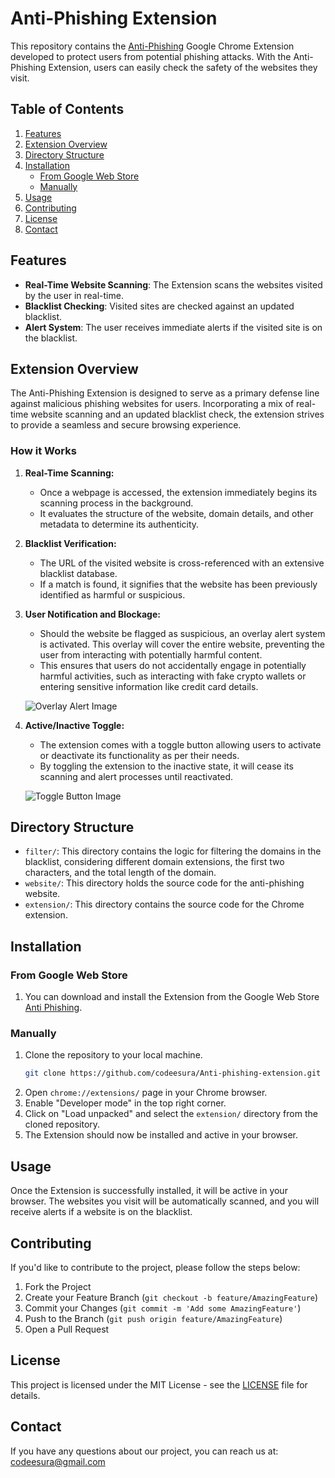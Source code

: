# Anti-Phishing Extension

This repository contains the [Anti-Phishing](https://chrome.google.com/webstore/detail/anti-phishing/npipcajipdkafdkellochifbfmppdalo) Google Chrome Extension developed to protect users from potential phishing attacks. With the Anti-Phishing Extension, users can easily check the safety of the websites they visit.

## Table of Contents

1. [Features](#features)
2. [Extension Overview](#extension-overview)
3. [Directory Structure](#directory-structure)
4. [Installation](#installation)
   - [From Google Web Store](#from-google-web-store)
   - [Manually](#manually)
5. [Usage](#usage)
6. [Contributing](#contributing)
7. [License](#license)
8. [Contact](#contact)

## Features

- **Real-Time Website Scanning**: The Extension scans the websites visited by the user in real-time.
- **Blacklist Checking**: Visited sites are checked against an updated blacklist.
- **Alert System**: The user receives immediate alerts if the visited site is on the blacklist.

## Extension Overview

The Anti-Phishing Extension is designed to serve as a primary defense line against malicious phishing websites for users. Incorporating a mix of real-time website scanning and an updated blacklist check, the extension strives to provide a seamless and secure browsing experience.

### How it Works

1. **Real-Time Scanning:** 
   - Once a webpage is accessed, the extension immediately begins its scanning process in the background.
   - It evaluates the structure of the website, domain details, and other metadata to determine its authenticity.

2. **Blacklist Verification:**
   - The URL of the visited website is cross-referenced with an extensive blacklist database.
   - If a match is found, it signifies that the website has been previously identified as harmful or suspicious.

3. **User Notification and Blockage:**
   - Should the website be flagged as suspicious, an overlay alert system is activated. This overlay will cover the entire website, preventing the user from interacting with potentially harmful content.
   - This ensures that users do not accidentally engage in potentially harmful activities, such as interacting with fake crypto wallets or entering sensitive information like credit card details.

   ![Overlay Alert Image](https://github.com/codeesura/Anti-phishing-extension/assets/120671243/df56b3e3-096b-4b8a-bdd6-4d7ab4196e7f)
   
4. **Active/Inactive Toggle:**
   - The extension comes with a toggle button allowing users to activate or deactivate its functionality as per their needs.
   - By toggling the extension to the inactive state, it will cease its scanning and alert processes until reactivated.

   ![Toggle Button Image](https://github.com/codeesura/Anti-phishing-extension/assets/120671243/69dc265d-9297-44cf-91e2-06e98a17ee26)

## Directory Structure

- `filter/`: This directory contains the logic for filtering the domains in the blacklist, considering different domain extensions, the first two characters, and the total length of the domain.
- `website/`: This directory holds the source code for the anti-phishing website.
- `extension/`: This directory contains the source code for the Chrome extension.

## Installation

### From Google Web Store

1. You can download and install the Extension from the Google Web Store [Anti Phishing](https://chrome.google.com/webstore/detail/anti-phishing/npipcajipdkafdkellochifbfmppdalo).

### Manually

1. Clone the repository to your local machine.
   ```sh
   git clone https://github.com/codeesura/Anti-phishing-extension.git
   ```
2. Open `chrome://extensions/` page in your Chrome browser.
3. Enable "Developer mode" in the top right corner.
4. Click on "Load unpacked" and select the `extension/` directory from the cloned repository.
5. The Extension should now be installed and active in your browser.

## Usage

Once the Extension is successfully installed, it will be active in your browser. The websites you visit will be automatically scanned, and you will receive alerts if a website is on the blacklist.

## Contributing

If you'd like to contribute to the project, please follow the steps below:

1. Fork the Project
2. Create your Feature Branch (`git checkout -b feature/AmazingFeature`)
3. Commit your Changes (`git commit -m 'Add some AmazingFeature'`)
4. Push to the Branch (`git push origin feature/AmazingFeature`)
5. Open a Pull Request

## License

This project is licensed under the MIT License - see the [LICENSE](LICENSE) file for details.

## Contact

If you have any questions about our project, you can reach us at: [codeesura@gmail.com](mailto:codeesura@gmail.com)
